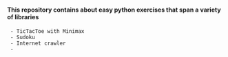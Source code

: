 #### This repository contains about easy python exercises that span a variety of libraries
     - TicTacToe with Minimax 
     - Sudoku
     - Internet crawler 
     - 

